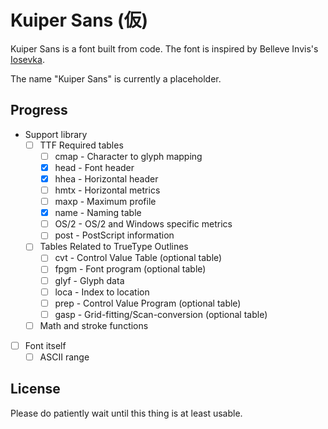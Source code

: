 # Kuiper Sans (仮)

Kuiper Sans is a font built from code. The font is inspired by Belleve Invis's [Iosevka][].

The name "Kuiper Sans" is currently a placeholder.

[iosevka]: https://github.com/be5invis/iosevka

## Progress

- Support library
  - [ ] TTF Required tables
    - [ ] cmap - Character to glyph mapping
    - [x] head - Font header
    - [x] hhea - Horizontal header
    - [ ] hmtx - Horizontal metrics
    - [ ] maxp - Maximum profile
    - [x] name - Naming table
    - [ ] OS/2 - OS/2 and Windows specific metrics
    - [ ] post - PostScript information
  - [ ] Tables Related to TrueType Outlines
    - [ ] cvt - Control Value Table (optional table)
    - [ ] fpgm - Font program (optional table)
    - [ ] glyf - Glyph data
    - [ ] loca - Index to location
    - [ ] prep - Control Value Program (optional table)
    - [ ] gasp - Grid-fitting/Scan-conversion (optional table)
  - [ ] Math and stroke functions
- [ ] Font itself
  - [ ] ASCII range

## License

Please do patiently wait until this thing is at least usable.
